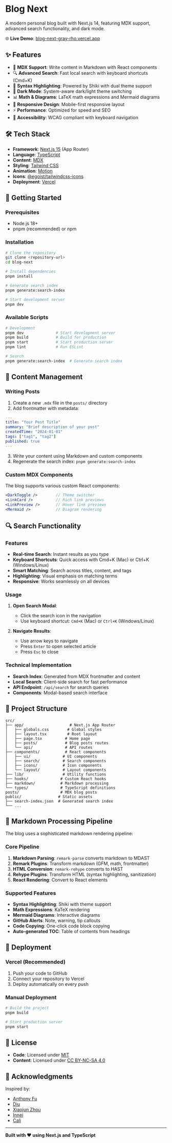 # Blog Next

A modern personal blog built with Next.js 14, featuring MDX support, advanced search functionality, and dark mode.

🌐 **Live Demo**: [blog-next-gray-rho.vercel.app](https://blog-next-gray-rho.vercel.app)

## ✨ Features

- 📝 **MDX Support**: Write content in Markdown with React components
- 🔍 **Advanced Search**: Fast local search with keyboard shortcuts (Cmd+K)
- 🎨 **Syntax Highlighting**: Powered by Shiki with dual theme support
- 🌙 **Dark Mode**: System-aware dark/light theme switching
- 📊 **Math & Diagrams**: LaTeX math expressions and Mermaid diagrams
- 📱 **Responsive Design**: Mobile-first responsive layout
- ⚡ **Performance**: Optimized for speed and SEO
- 🎯 **Accessibility**: WCAG compliant with keyboard navigation

## 🛠️ Tech Stack

- **Framework**: [Next.js 15](https://nextjs.org) (App Router)
- **Language**: [TypeScript](https://www.typescriptlang.org)
- **Content**: [MDX](https://github.com/hashicorp/next-mdx-remote)
- **Styling**: [Tailwind CSS](https://tailwindcss.com)
- **Animation**: [Motion](https://github.com/motiondivision/motion)
- **Icons**: [@egoist/tailwindcss-icons](https://github.com/egoist/tailwindcss-icons)
- **Deployment**: [Vercel](http://vercel.com)

## 🚀 Getting Started

### Prerequisites

- Node.js 18+
- pnpm (recommended) or npm

### Installation

```bash
# Clone the repository
git clone <repository-url>
cd blog-next

# Install dependencies
pnpm install

# Generate search index
pnpm generate:search-index

# Start development server
pnpm dev
```

### Available Scripts

```bash
# Development
pnpm dev              # Start development server
pnpm build            # Build for production
pnpm start            # Start production server
pnpm lint             # Run ESLint

# Search
pnpm generate:search-index  # Generate search index
```

## 📝 Content Management

### Writing Posts

1. Create a new `.mdx` file in the `posts/` directory
2. Add frontmatter with metadata:

```yaml
---
title: "Your Post Title"
summary: "Brief description of your post"
createdTime: "2024-01-01"
tags: ["tag1", "tag2"]
published: true
---
```

3. Write your content using Markdown and custom components
4. Regenerate the search index: `pnpm generate:search-index`

### Custom MDX Components

The blog supports various custom React components:

```jsx
<DarkToggle />        // Theme switcher
<LinkCard />          // Rich link previews
<LinkPreview />       // Hover link previews
<Mermaid />           // Diagram rendering
```

## 🔍 Search Functionality

### Features

- **Real-time Search**: Instant results as you type
- **Keyboard Shortcuts**: Quick access with Cmd+K (Mac) or Ctrl+K (Windows/Linux)
- **Smart Matching**: Search across titles, content, and tags
- **Highlighting**: Visual emphasis on matching terms
- **Responsive**: Works seamlessly on all devices

### Usage

1. **Open Search Modal**:
   - Click the search icon in the navigation
   - Use keyboard shortcut: `Cmd+K` (Mac) or `Ctrl+K` (Windows/Linux)

2. **Navigate Results**:
   - Use arrow keys to navigate
   - Press `Enter` to open selected article
   - Press `Esc` to close

### Technical Implementation

- **Search Index**: Generated from MDX frontmatter and content
- **Local Search**: Client-side search for fast performance
- **API Endpoint**: `/api/search` for search queries
- **Components**: Modal-based search interface

## 📁 Project Structure

```
src/
├── app/                    # Next.js App Router
│   ├── globals.css        # Global styles
│   ├── layout.tsx         # Root layout
│   ├── page.tsx          # Home page
│   ├── posts/            # Blog posts routes
│   └── api/              # API routes
├── components/           # React components
│   ├── ui/              # UI components
│   ├── search/          # Search components
│   ├── icons/           # Icon components
│   └── layout/          # Layout components
├── lib/                 # Utility functions
├── hooks/              # Custom React hooks
├── markdown/           # Markdown processing
└── types/              # TypeScript definitions
posts/                  # MDX blog posts
public/                # Static assets
├── search-index.json  # Generated search index
└── ...
```

## 🎨 Markdown Processing Pipeline

The blog uses a sophisticated markdown rendering pipeline:

### Core Pipeline

1. **Markdown Parsing**: `remark-parse` converts markdown to MDAST
2. **Remark Plugins**: Transform markdown (GFM, math, frontmatter)
3. **HTML Conversion**: `remark-rehype` converts to HAST
4. **Rehype Plugins**: Transform HTML (syntax highlighting, sanitization)
5. **React Rendering**: Convert to React elements

### Supported Features

- **Syntax Highlighting**: Shiki with theme support
- **Math Expressions**: KaTeX rendering
- **Mermaid Diagrams**: Interactive diagrams
- **GitHub Alerts**: Note, warning, tip callouts
- **Code Copying**: One-click code block copying
- **Auto-generated TOC**: Table of contents from headings

## 🚀 Deployment

### Vercel (Recommended)

1. Push your code to GitHub
2. Connect your repository to Vercel
3. Deploy automatically on every push

### Manual Deployment

```bash
# Build the project
pnpm build

# Start production server
pnpm start
```

## 📄 License

- **Code**: Licensed under [MIT](./LICENSE)
- **Content**: Licensed under [CC BY-NC-SA 4.0](https://creativecommons.org/licenses/by-nc-sa/4.0/)

## 🙏 Acknowledgments

Inspired by:
- [Anthony Fu](https://antfu.me)
- [Diu](https://ddiu.io)
- [Xiaojun Zhou](https://xiaojun.im)
- [Innei](https://innei.in)
- [Cali](https://cali.so)
---

**Built with ❤️ using Next.js and TypeScript**